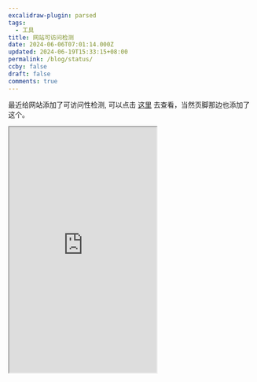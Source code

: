 ```yaml
---
excalidraw-plugin: parsed
tags:
  - 工具
title: 网站可访问检测
date: 2024-06-06T07:01:14.000Z
updated: 2024-06-19T15:33:15+08:00
permalink: /blog/status/
ccby: false
draft: false
comments: true
---
```


最近给网站添加了可访问性检测, 可以点击 [这里](https://status.iceprosurface.com/) 去查看，当然页脚那边也添加了这个。

<iframe src="https://status.iceprosurface.com/" width="300" height="500" />

<br >



检测服务用的是 [https://uptimerobot.com/](https://uptimerobot.com/) 一般来说免费的方案已经够使用了，前端使用的是 [https://github.com/imsyy/site-status](https://github.com/imsyy/site-status) 有想做站点监测的可以考虑用它实现。
